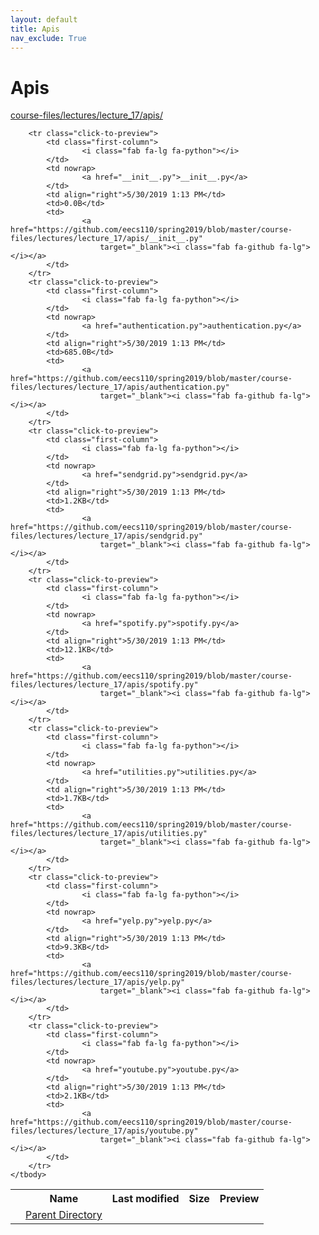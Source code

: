 ```yaml
---
layout: default
title: Apis
nav_exclude: True
---
```


# Apis

[course-files/lectures/lecture_17/apis/](.)

<table class="tbl-files">
    <tbody>
        <tr>
            <th valign="top"></th>
            <th>Name</th>
            <th>Last modified</th>
            <th>Size</th>
            <th>Preview</th>
        </tr>
        <tr>
            <td valign="top">
                <i class="fa fa-folder-open"></i>
            </td>
            <td><a href="../">Parent Directory</a></td>
            <td>&nbsp;</td>
            <td>&nbsp;</td>
            <td>&nbsp;</td>
        </tr>

        <tr class="click-to-preview">
            <td class="first-column">
                    <i class="fab fa-lg fa-python"></i>
            </td>
            <td nowrap>
                    <a href="__init__.py">__init__.py</a>
            </td>
            <td align="right">5/30/2019 1:13 PM</td>
            <td>0.0B</td>
            <td>
                    <a href="https://github.com/eecs110/spring2019/blob/master/course-files/lectures/lecture_17/apis/__init__.py"
                        target="_blank"><i class="fab fa-github fa-lg"></i></a>
            </td>
        </tr>
        <tr class="click-to-preview">
            <td class="first-column">
                    <i class="fab fa-lg fa-python"></i>
            </td>
            <td nowrap>
                    <a href="authentication.py">authentication.py</a>
            </td>
            <td align="right">5/30/2019 1:13 PM</td>
            <td>685.0B</td>
            <td>
                    <a href="https://github.com/eecs110/spring2019/blob/master/course-files/lectures/lecture_17/apis/authentication.py"
                        target="_blank"><i class="fab fa-github fa-lg"></i></a>
            </td>
        </tr>
        <tr class="click-to-preview">
            <td class="first-column">
                    <i class="fab fa-lg fa-python"></i>
            </td>
            <td nowrap>
                    <a href="sendgrid.py">sendgrid.py</a>
            </td>
            <td align="right">5/30/2019 1:13 PM</td>
            <td>1.2KB</td>
            <td>
                    <a href="https://github.com/eecs110/spring2019/blob/master/course-files/lectures/lecture_17/apis/sendgrid.py"
                        target="_blank"><i class="fab fa-github fa-lg"></i></a>
            </td>
        </tr>
        <tr class="click-to-preview">
            <td class="first-column">
                    <i class="fab fa-lg fa-python"></i>
            </td>
            <td nowrap>
                    <a href="spotify.py">spotify.py</a>
            </td>
            <td align="right">5/30/2019 1:13 PM</td>
            <td>12.1KB</td>
            <td>
                    <a href="https://github.com/eecs110/spring2019/blob/master/course-files/lectures/lecture_17/apis/spotify.py"
                        target="_blank"><i class="fab fa-github fa-lg"></i></a>
            </td>
        </tr>
        <tr class="click-to-preview">
            <td class="first-column">
                    <i class="fab fa-lg fa-python"></i>
            </td>
            <td nowrap>
                    <a href="utilities.py">utilities.py</a>
            </td>
            <td align="right">5/30/2019 1:13 PM</td>
            <td>1.7KB</td>
            <td>
                    <a href="https://github.com/eecs110/spring2019/blob/master/course-files/lectures/lecture_17/apis/utilities.py"
                        target="_blank"><i class="fab fa-github fa-lg"></i></a>
            </td>
        </tr>
        <tr class="click-to-preview">
            <td class="first-column">
                    <i class="fab fa-lg fa-python"></i>
            </td>
            <td nowrap>
                    <a href="yelp.py">yelp.py</a>
            </td>
            <td align="right">5/30/2019 1:13 PM</td>
            <td>9.3KB</td>
            <td>
                    <a href="https://github.com/eecs110/spring2019/blob/master/course-files/lectures/lecture_17/apis/yelp.py"
                        target="_blank"><i class="fab fa-github fa-lg"></i></a>
            </td>
        </tr>
        <tr class="click-to-preview">
            <td class="first-column">
                    <i class="fab fa-lg fa-python"></i>
            </td>
            <td nowrap>
                    <a href="youtube.py">youtube.py</a>
            </td>
            <td align="right">5/30/2019 1:13 PM</td>
            <td>2.1KB</td>
            <td>
                    <a href="https://github.com/eecs110/spring2019/blob/master/course-files/lectures/lecture_17/apis/youtube.py"
                        target="_blank"><i class="fab fa-github fa-lg"></i></a>
            </td>
        </tr>
    </tbody>
</table>

